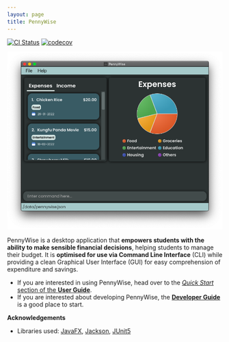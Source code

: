 ```yaml
---
layout: page
title: PennyWise
---
```


[![CI Status](https://github.com/AY2223S1-CS2103T-W17-2/tp/actions/workflows/gradle.yml/badge.svg)](https://github.com/AY2223S1-CS2103T-W17-2/tp/actions/workflows/gradle.yml)
[![codecov](https://codecov.io/gh/AY2223S1-CS2103T-W17-2/tp/branch/master/graph/badge.svg?token=A2FU6P932B)](https://codecov.io/gh/AY2223S1-CS2103T-W17-2/tp)

![Ui](images/Ui.png)

PennyWise is a desktop application that **empowers students with the ability to make sensible financial decisions**,
helping students to manage their budget. It is **optimised for use via Command Line Interface** (CLI) while providing a
clean Graphical User Interface (GUI) for easy comprehension of expenditure and savings.

* If you are interested in using PennyWise, head over to the [_Quick Start_ section of the **User Guide**](UserGuide.html#quick-start).
* If you are interested about developing PennyWise, the [**Developer Guide**](DeveloperGuide.html) is a good place to start.

**Acknowledgements**

* Libraries used: [JavaFX](https://openjfx.io/), [Jackson](https://github.com/FasterXML/jackson), [JUnit5](https://github.com/junit-team/junit5)
